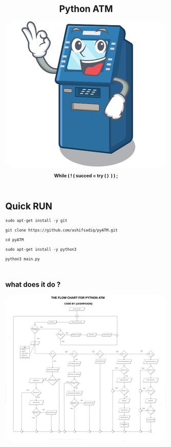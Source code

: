 <h1 align="center"> Python ATM </h1>
<p align="center"> <img style="border-radius: 30px" src="media/ATM.jpg"/> </p>
<p align="center"> <b> While ( ! ( succed = try ( ) &nbsp) ) ; </b> </p>
<br>

# Quick RUN
```
sudo apt-get install -y git
```
```
git clone https://github.com/ashifsadiq/pyATM.git
```
```
cd pyATM
```
```
sudo apt-get install -y python3
```
```
python3 main.py
```
<br>

## what does it do ?
<p align="center"> <img style="border-radius: 30px" src="media/fllow-chart.png"/> </p>